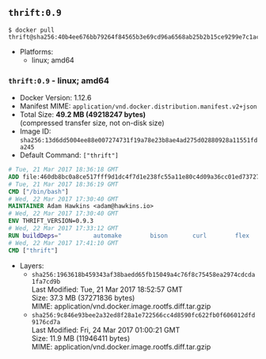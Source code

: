 ## `thrift:0.9`

```console
$ docker pull thrift@sha256:40b4ee676bb79264f84565b3e69cd96a6568ab25b2b15ce9299e7c1acd2738d0
```

-	Platforms:
	-	linux; amd64

### `thrift:0.9` - linux; amd64

-	Docker Version: 1.12.6
-	Manifest MIME: `application/vnd.docker.distribution.manifest.v2+json`
-	Total Size: **49.2 MB (49218247 bytes)**  
	(compressed transfer size, not on-disk size)
-	Image ID: `sha256:13d6dd5004ee88e007274731f19a78e23b8ae4ad275d02880928a11551fda245`
-	Default Command: `["thrift"]`

```dockerfile
# Tue, 21 Mar 2017 18:36:18 GMT
ADD file:460db8bc0a8ce517fff9d1dc4f7d1e238fc55a11e80c4d09a36cc01ed7372733 in / 
# Tue, 21 Mar 2017 18:36:19 GMT
CMD ["/bin/bash"]
# Wed, 22 Mar 2017 17:30:40 GMT
MAINTAINER Adam Hawkins <adam@hawkins.io>
# Wed, 22 Mar 2017 17:30:40 GMT
ENV THRIFT_VERSION=0.9.3
# Wed, 22 Mar 2017 17:33:12 GMT
RUN buildDeps=" 		automake 		bison 		curl 		flex 		g++ 		libboost-dev 		libboost-filesystem-dev 		libboost-program-options-dev 		libboost-system-dev 		libboost-test-dev 		libevent-dev 		libssl-dev 		libtool 		make 		pkg-config 	"; 	apt-get update && apt-get install -y --no-install-recommends $buildDeps && rm -rf /var/lib/apt/lists/* 	&& curl -sSL "http://apache.mirrors.spacedump.net/thrift/$THRIFT_VERSION/thrift-$THRIFT_VERSION.tar.gz" -o thrift.tar.gz 	&& mkdir -p /usr/src/thrift 	&& tar zxf thrift.tar.gz -C /usr/src/thrift --strip-components=1 	&& rm thrift.tar.gz 	&& cd /usr/src/thrift 	&& ./configure  --without-python --without-cpp 	&& make 	&& make install 	&& cd / 	&& rm -rf /usr/src/thrift 	&& curl -k -sSL "https://storage.googleapis.com/golang/go1.4.linux-amd64.tar.gz" -o go.tar.gz 	&& tar xzf go.tar.gz 	&& rm go.tar.gz 	&& cp go/bin/gofmt /usr/bin/gofmt 	&& rm -rf go 	&& apt-get purge -y --auto-remove $buildDeps
# Wed, 22 Mar 2017 17:41:10 GMT
CMD ["thrift"]
```

-	Layers:
	-	`sha256:1963618b459343af38baedd65fb15049a4c76f8c75458ea2974cdcda1fa7cd9b`  
		Last Modified: Tue, 21 Mar 2017 18:52:57 GMT  
		Size: 37.3 MB (37271836 bytes)  
		MIME: application/vnd.docker.image.rootfs.diff.tar.gzip
	-	`sha256:9c846e93bee2a32ed8f28a1e722566cc4d8590fc622fb0f606012dfd9176cd7a`  
		Last Modified: Fri, 24 Mar 2017 01:00:21 GMT  
		Size: 11.9 MB (11946411 bytes)  
		MIME: application/vnd.docker.image.rootfs.diff.tar.gzip
